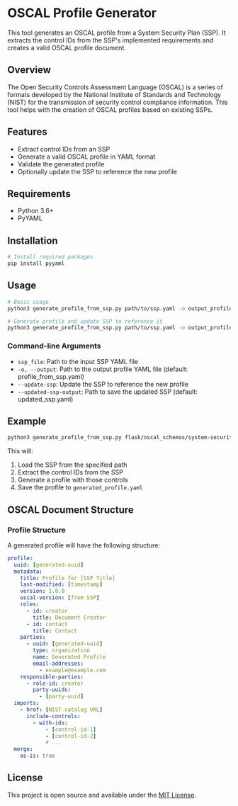 # OSCAL Profile Generator

This tool generates an OSCAL profile from a System Security Plan (SSP). It extracts the control IDs from the SSP's implemented requirements and creates a valid OSCAL profile document.

## Overview

The Open Security Controls Assessment Language (OSCAL) is a series of formats developed by the National Institute of Standards and Technology (NIST) for the transmission of security control compliance information. This tool helps with the creation of OSCAL profiles based on existing SSPs.

## Features

- Extract control IDs from an SSP
- Generate a valid OSCAL profile in YAML format
- Validate the generated profile
- Optionally update the SSP to reference the new profile

## Requirements

- Python 3.6+
- PyYAML

## Installation

```bash
# Install required packages
pip install pyyaml
```

## Usage

```bash
# Basic usage
python3 generate_profile_from_ssp.py path/to/ssp.yaml -o output_profile.yaml

# Generate profile and update SSP to reference it
python3 generate_profile_from_ssp.py path/to/ssp.yaml -o output_profile.yaml --update-ssp --updated-ssp-output updated_ssp.yaml
```

### Command-line Arguments

- `ssp_file`: Path to the input SSP YAML file
- `-o, --output`: Path to the output profile YAML file (default: profile_from_ssp.yaml)
- `--update-ssp`: Update the SSP to reference the new profile
- `--updated-ssp-output`: Path to save the updated SSP (default: updated_ssp.yaml)

## Example

```bash
python3 generate_profile_from_ssp.py flask/oscal_schemas/system-security-plans/ssp.yaml -o generated_profile.yaml
```

This will:
1. Load the SSP from the specified path
2. Extract the control IDs from the SSP
3. Generate a profile with those controls
4. Save the profile to `generated_profile.yaml`

## OSCAL Document Structure

### Profile Structure

A generated profile will have the following structure:

```yaml
profile:
  uuid: [generated-uuid]
  metadata:
    title: Profile for [SSP Title]
    last-modified: [timestamp]
    version: 1.0.0
    oscal-version: [from SSP]
    roles:
      - id: creator
        title: Document Creator
      - id: contact
        title: Contact
    parties:
      - uuid: [generated-uuid]
        type: organization
        name: Generated Profile
        email-addresses:
          - example@example.com
    responsible-parties:
      - role-id: creator
        party-uuids:
          - [party-uuid]
  imports:
    - href: [NIST catalog URL]
      include-controls:
        - with-ids:
            - [control-id-1]
            - [control-id-2]
            # ...
  merge:
    as-is: true
```

## License

This project is open source and available under the [MIT License](LICENSE).
